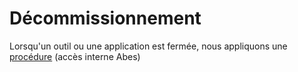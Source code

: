 # Décommissionnement

Lorsqu'un outil ou une application est fermée, nous appliquons une [procédure](https://abesfr.sharepoint.com/:w:/r/sites/Bouda/deptCellMiss/dsi/supi/Procedures/Urbanisation/Proc%C3%A9dure_suppresion_remplacement_application.docx?d=w8f5e1bf8bc79440fa60e80fdd3b99230&csf=1&web=1&e=gCcLWv) (accès interne Abes)

